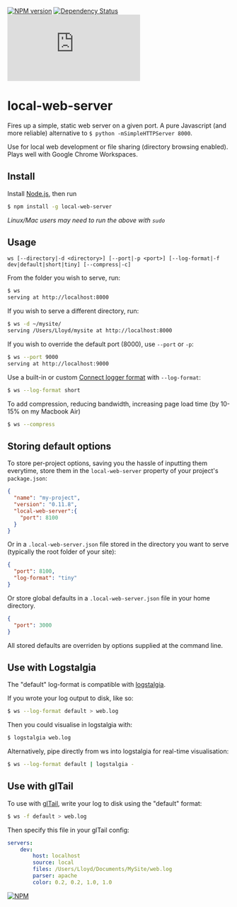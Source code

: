 [![NPM version](https://badge.fury.io/js/local-web-server.png)](http://badge.fury.io/js/local-web-server)
[![Dependency Status](https://david-dm.org/75lb/local-web-server.png)](https://david-dm.org/75lb/local-web-server)
![Analytics](https://ga-beacon.appspot.com/UA-27725889-12/local-web-server/README.md?pixel)

local-web-server
================
Fires up a simple, static web server on a given port. A pure Javascript (and more reliable) alternative to `$ python -mSimpleHTTPServer 8000`.

Use for local web development or file sharing (directory browsing enabled). Plays well with Google Chrome Workspaces.

Install
-------
Install [Node.js](http://nodejs.org), then run

```sh
$ npm install -g local-web-server
```

*Linux/Mac users may need to run the above with `sudo`*

Usage
-----
```
ws [--directory|-d <directory>] [--port|-p <port>] [--log-format|-f dev|default|short|tiny] [--compress|-c]
```

From the folder you wish to serve, run:
```sh
$ ws
serving at http://localhost:8000
```

If you wish to serve a different directory, run:
```sh
$ ws -d ~/mysite/
serving /Users/Lloyd/mysite at http://localhost:8000
```

If you wish to override the default port (8000), use `--port` or `-p`:
```sh
$ ws --port 9000
serving at http://localhost:9000
```

Use a built-in or custom [Connect logger format](http://www.senchalabs.org/connect/logger.html) with `--log-format`:
```sh
$ ws --log-format short
```

To add compression, reducing bandwidth, increasing page load time (by 10-15% on my Macbook Air)
```sh
$ ws --compress
```

Storing default options
-----------------------
To store per-project options, saving you the hassle of inputting them everytime, store them in the `local-web-server` property of your project's `package.json`:
```json
{
  "name": "my-project",
  "version": "0.11.8",
  "local-web-server":{
    "port": 8100
  }
}
```

Or in a `.local-web-server.json` file stored in the directory you want to serve (typically the root folder of your site):
```json
{
  "port": 8100,
  "log-format": "tiny"
}
```

Or store global defaults in a `.local-web-server.json` file in your home directory.
```json
{
  "port": 3000
}
```

All stored defaults are overriden by options supplied at the command line. 

Use with Logstalgia
-------------------
The "default" log-format is compatible with [logstalgia](http://code.google.com/p/logstalgia/).

If you wrote your log output to disk, like so:
```sh
$ ws --log-format default > web.log
```

Then you could visualise in logstalgia with:
```sh
$ logstalgia web.log
```

Alternatively, pipe directly from ws into logstalgia for real-time visualisation:
```sh
$ ws --log-format default | logstalgia -
```

Use with glTail
---------------
To use with [glTail](http://www.fudgie.org), write your log to disk using the "default" format:
```sh
$ ws -f default > web.log
```

Then specify this file in your glTail config:

```yaml
servers:
    dev:
        host: localhost
        source: local
        files: /Users/Lloyd/Documents/MySite/web.log
        parser: apache
        color: 0.2, 0.2, 1.0, 1.0
```


[![NPM](https://nodei.co/npm-dl/local-web-server.png?months=3)](https://nodei.co/npm/local-web-server/)
